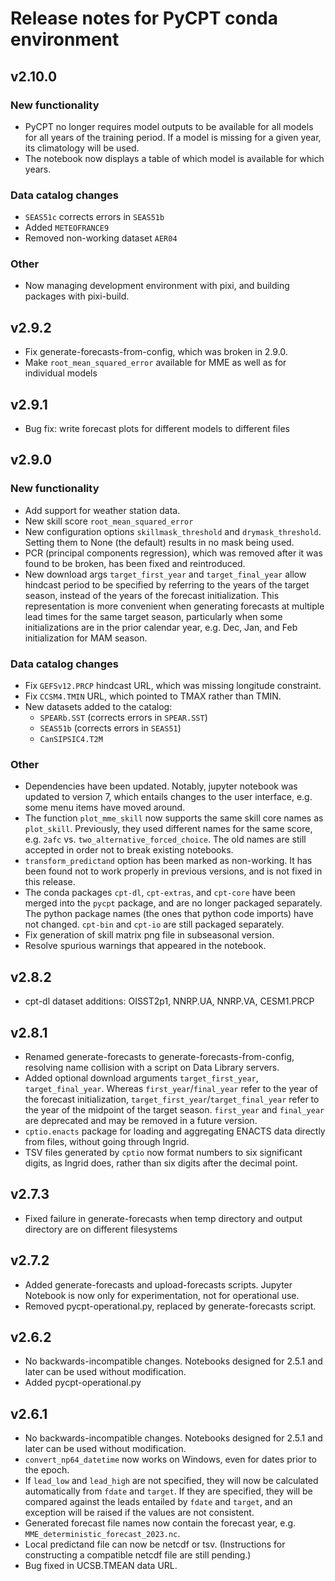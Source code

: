 # Release notes for PyCPT conda environment

## v2.10.0
### New functionality
- PyCPT no longer requires model outputs to be available for all models for all years of the training period. If a model is missing for a given year, its climatology will be used.
- The notebook now displays a table of which model is available for which years.
### Data catalog changes
- `SEAS51c` corrects errors in `SEAS51b`
- Added `METEOFRANCE9`
- Removed non-working dataset `AER04`
### Other
- Now managing development environment with pixi, and building packages with pixi-build.

## v2.9.2
- Fix generate-forecasts-from-config, which was broken in 2.9.0.
- Make `root_mean_squared_error` available for MME as well as for individual models

## v2.9.1
- Bug fix: write forecast plots for different models to different files

## v2.9.0
### New functionality
- Add support for weather station data.
- New skill score `root_mean_squared_error`
- New configuration options `skillmask_threshold` and `drymask_threshold`. Setting them to None (the default) results in no mask being used.
- PCR (principal components regression), which was removed after it was found to be broken, has been fixed and reintroduced.
- New download args `target_first_year` and `target_final_year` allow hindcast period to be specified by referring to the years of the target season, instead of the years of the forecast initialization. This representation is more convenient when generating forecasts at multiple lead times for the same target season, particularly when some initializations are in the prior calendar year, e.g. Dec, Jan, and Feb initialization for MAM season.
### Data catalog changes
- Fix `GEFSv12.PRCP` hindcast URL, which was missing longitude constraint.
- Fix `CCSM4.TMIN` URL, which pointed to TMAX rather than TMIN.
- New datasets added to the catalog:
  - `SPEARb.SST` (corrects errors in `SPEAR.SST`)
  - `SEAS51b` (corrects errors in `SEAS51`)
  - `CanSIPSIC4.T2M`
### Other
- Dependencies have been updated. Notably, jupyter notebook was updated to version 7, which entails changes to the user interface, e.g. some menu items have moved around.
- The function `plot_mme_skill` now supports the same skill core names as `plot_skill`. Previously, they used different names for the same score, e.g. `2afc` vs. `two_alternative_forced_choice`. The old names are still accepted in order not to break existing notebooks.
- `transform_predictand` option has been marked as non-working. It has been found not to work properly in previous versions, and is not fixed in this release.
- The conda packages `cpt-dl`, `cpt-extras`, and `cpt-core` have been merged into the `pycpt` package, and are no longer packaged separately. The python package names (the ones that python code imports) have not changed. `cpt-bin` and `cpt-io` are still packaged separately.
- Fix generation of skill matrix png file in subseasonal version.
- Resolve spurious warnings that appeared in the notebook.

## v2.8.2
- cpt-dl dataset additions: OISST2p1, NNRP.UA, NNRP.VA, CESM1.PRCP

## v2.8.1
- Renamed generate-forecasts to generate-forecasts-from-config, resolving name collision with a script on Data Library servers.
- Added optional download arguments `target_first_year`, `target_final_year`. Whereas `first_year`/`final_year` refer to the year of the forecast initialization, `target_first_year`/`target_final_year` refer to the year of the midpoint of the target season. `first_year` and `final_year` are deprecated and may be removed in a future version.
- `cptio.enacts` package for loading and aggregating ENACTS data directly from files, without going through Ingrid.
- TSV files generated by `cptio` now format numbers to six significant digits, as Ingrid does, rather than six digits after the decimal point.

## v2.7.3
- Fixed failure in generate-forecasts when temp directory and output directory are on different filesystems

## v2.7.2
- Added generate-forecasts and upload-forecasts scripts. Jupyter Notebook is now only for experimentation, not for operational use.
- Removed pycpt-operational.py, replaced by generate-forecasts script.

## v2.6.2
- No backwards-incompatible changes. Notebooks designed for 2.5.1 and later can be used without modification.
- Added pycpt-operational.py

## v2.6.1
- No backwards-incompatible changes. Notebooks designed for 2.5.1 and later can be used without modification.
- `convert_np64_datetime` now works on Windows, even for dates prior to the epoch.
- If `lead_low` and `lead_high` are not specified, they will now be calculated automatically from `fdate` and `target`. If they are specified, they will be compared against the leads entailed by `fdate` and `target`, and an exception will be raised if the values are not consistent.
- Generated forecast file names now contain the forecast year, e.g. `MME_deterministic_forecast_2023.nc`.
- Local predictand file can now be netcdf or tsv. (Instructions for constructing a compatible netcdf file are still pending.)
- Bug fixed in UCSB.TMEAN data URL.
